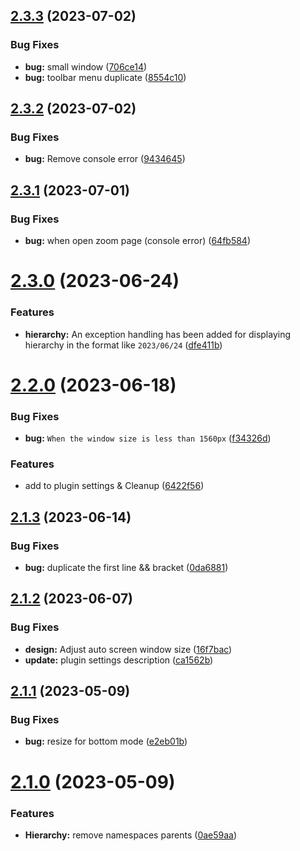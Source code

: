 ## [2.3.3](https://github.com/YU000jp/logseq-page-tags-and-hierarchy/compare/v2.3.2...v2.3.3) (2023-07-02)


### Bug Fixes

* **bug:** small window ([706ce14](https://github.com/YU000jp/logseq-page-tags-and-hierarchy/commit/706ce14c262887f90bc63dac78ca573956c928a5))
* **bug:** toolbar menu duplicate ([8554c10](https://github.com/YU000jp/logseq-page-tags-and-hierarchy/commit/8554c100da74dca5e08b5fdc081b8b41a02e93ef))

## [2.3.2](https://github.com/YU000jp/logseq-page-tags-and-hierarchy/compare/v2.3.1...v2.3.2) (2023-07-02)


### Bug Fixes

* **bug:** Remove console error ([9434645](https://github.com/YU000jp/logseq-page-tags-and-hierarchy/commit/943464517460489adcef0e3ed9d6b08dca8c8bfe))

## [2.3.1](https://github.com/YU000jp/logseq-page-tags-and-hierarchy/compare/v2.3.0...v2.3.1) (2023-07-01)


### Bug Fixes

* **bug:** when open zoom page (console error) ([64fb584](https://github.com/YU000jp/logseq-page-tags-and-hierarchy/commit/64fb584664175e87218ba6c88dec82e70f909b1e))

# [2.3.0](https://github.com/YU000jp/logseq-page-tags-and-hierarchy/compare/v2.2.0...v2.3.0) (2023-06-24)


### Features

* **hierarchy:** An exception handling has been added for displaying hierarchy in the format like `2023/06/24` ([dfe411b](https://github.com/YU000jp/logseq-page-tags-and-hierarchy/commit/dfe411ba7945aa17d71f0169bf699847b775513f))

# [2.2.0](https://github.com/YU000jp/logseq-page-tags-and-hierarchy/compare/v2.1.3...v2.2.0) (2023-06-18)


### Bug Fixes

* **bug:** `When the window size is less than 1560px` ([f34326d](https://github.com/YU000jp/logseq-page-tags-and-hierarchy/commit/f34326dcd6e8a7285ef56f5d28cd973c044a73a9))


### Features

* add to plugin settings & Cleanup ([6422f56](https://github.com/YU000jp/logseq-page-tags-and-hierarchy/commit/6422f56bf23511a026d442780db327cc6cc03d60))

## [2.1.3](https://github.com/YU000jp/logseq-page-tags-and-hierarchy/compare/v2.1.2...v2.1.3) (2023-06-14)


### Bug Fixes

* **bug:** duplicate the first line && bracket ([0da6881](https://github.com/YU000jp/logseq-page-tags-and-hierarchy/commit/0da6881190342e4b307f2386839232dbe0cdfa9d))

## [2.1.2](https://github.com/YU000jp/logseq-page-tags-and-hierarchy/compare/v2.1.1...v2.1.2) (2023-06-07)


### Bug Fixes

* **design:** Adjust auto screen window size ([16f7bac](https://github.com/YU000jp/logseq-page-tags-and-hierarchy/commit/16f7bac448283ac5382af283f09712681897aec7))
* **update:** plugin settings description ([ca1562b](https://github.com/YU000jp/logseq-page-tags-and-hierarchy/commit/ca1562bee478734fa5db02767ba65a58816b4c36))

## [2.1.1](https://github.com/YU000jp/logseq-page-tags-and-hierarchy/compare/v2.1.0...v2.1.1) (2023-05-09)


### Bug Fixes

* **bug:** resize for bottom mode ([e2eb01b](https://github.com/YU000jp/logseq-page-tags-and-hierarchy/commit/e2eb01b0b237e701272e26e1f46639402ef38d25))

# [2.1.0](https://github.com/YU000jp/logseq-page-tags-and-hierarchy/compare/v2.0.1...v2.1.0) (2023-05-09)


### Features

* **Hierarchy:** remove namespaces parents ([0ae59aa](https://github.com/YU000jp/logseq-page-tags-and-hierarchy/commit/0ae59aaa005f20147255bf8ae78e2118de347a2c))
